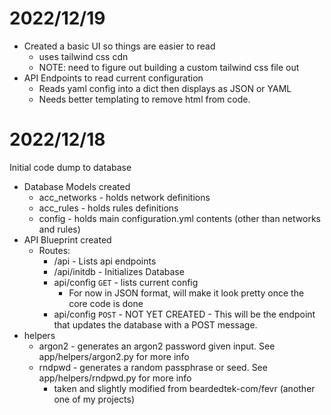 # 2022/12/19

- Created a basic UI so things are easier to read
  - uses tailwind css cdn
  - NOTE: need to figure out building a custom tailwind css file out
- API Endpoints to read current configuration
  - Reads yaml config into a dict then displays as JSON or YAML
  - Needs better templating to remove html from code.

# 2022/12/18
Initial code dump to database
- Database Models created
    - acc_networks - holds network definitions
    - acc_rules - holds rules definitions
    - config - holds main configuration.yml contents (other than networks and rules)
- API Blueprint created
    - Routes:
        - /api - Lists api endpoints
        - /api/initdb - Initializes Database
        - api/config `GET` - lists current config
            - For now in JSON format, will make it look pretty once the core code is done
        - api/config `POST` - NOT YET CREATED - This will be the endpoint that updates the database with a POST message.
- helpers
    - argon2 - generates an argon2 password given input.  See app/helpers/argon2.py for more info
    - rndpwd - generates a random passphrase or seed. See app/helpers/rndpwd.py for more info
        - taken and slightly modified from beardedtek-com/fevr (another one of my projects)
